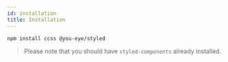 ```yaml
---
id: installation
title: Installation
---
```


```sh
npm install ccss @you-eye/styled
```

> Please note that you should have `styled-components` already installed.
